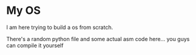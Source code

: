 # My OS
I am here trying to build a os from scratch.

There's a random python file and some actual asm code here... you guys can compile it yourself 